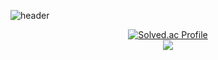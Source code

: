
<!--
**mnisdh/mnisdh** is a ✨ _special_ ✨ repository because its `README.md` (this file) appears on your GitHub profile.
 
Here are some ideas to get you  started:

- 🔭 I’m currently working on ...
- 🌱 I’m currently learning ...
- 👯 I’m looking to collaborate on ...
- 🤔 I’m looking for help with ...
- 💬 Ask me about ...
- 📫 How to reach me: ...
-->
<!-- 헤더 -->
![header](https://capsule-render.vercel.app/api?type=slice&color=auto&height=200&section=header&text=Hello&fontSize=60&rotate=14&fontAlignY=25&fontAlign=75&descAlignY=43&descAlign=80&&animation=twinkling)

<div align=center>
 
[![Solved.ac Profile](http://mazassumnida.wtf/api/generate_badge?boj=mnisdh)](https://solved.ac/mnisdh)<br/>
  <img src="https://img.shields.io/badge/Java-007396?style=flat&logo=Java&logoColor=white"/>

<br/><br/><br/>
  
 
</div>
